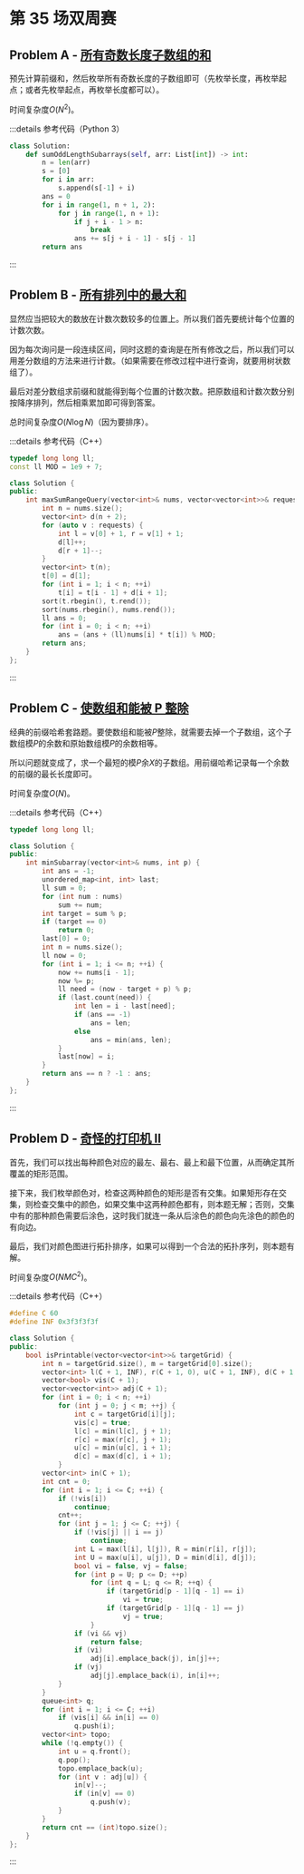 # 第 35 场双周赛

## Problem A - [所有奇数长度子数组的和](https://leetcode.cn/problems/sum-of-all-odd-length-subarrays/)

预先计算前缀和，然后枚举所有奇数长度的子数组即可（先枚举长度，再枚举起点；或者先枚举起点，再枚举长度都可以）。

时间复杂度$O(N^2)$。

:::details 参考代码（Python 3）

```python
class Solution:
    def sumOddLengthSubarrays(self, arr: List[int]) -> int:
        n = len(arr)
        s = [0]
        for i in arr:
            s.append(s[-1] + i)
        ans = 0
        for i in range(1, n + 1, 2):
            for j in range(1, n + 1):
                if j + i - 1 > n:
                    break
                ans += s[j + i - 1] - s[j - 1]
        return ans
```

:::

## Problem B - [所有排列中的最大和](https://leetcode.cn/problems/maximum-sum-obtained-of-any-permutation/)

显然应当把较大的数放在计数次数较多的位置上。所以我们首先要统计每个位置的计数次数。

因为每次询问是一段连续区间，同时这题的查询是在所有修改之后，所以我们可以用差分数组的方法来进行计数。（如果需要在修改过程中进行查询，就要用树状数组了）。

最后对差分数组求前缀和就能得到每个位置的计数次数。把原数组和计数次数分别按降序排列，然后相乘累加即可得到答案。

总时间复杂度$O(N\log N)$（因为要排序）。

:::details 参考代码（C++）

```cpp
typedef long long ll;
const ll MOD = 1e9 + 7;

class Solution {
public:
    int maxSumRangeQuery(vector<int>& nums, vector<vector<int>>& requests) {
        int n = nums.size();
        vector<int> d(n + 2);
        for (auto v : requests) {
            int l = v[0] + 1, r = v[1] + 1;
            d[l]++;
            d[r + 1]--;
        }
        vector<int> t(n);
        t[0] = d[1];
        for (int i = 1; i < n; ++i)
            t[i] = t[i - 1] + d[i + 1];
        sort(t.rbegin(), t.rend());
        sort(nums.rbegin(), nums.rend());
        ll ans = 0;
        for (int i = 0; i < n; ++i)
            ans = (ans + (ll)nums[i] * t[i]) % MOD;
        return ans;
    }
};
```

:::

## Problem C - [使数组和能被 P 整除](https://leetcode.cn/problems/make-sum-divisible-by-p/)

经典的前缀哈希套路题。要使数组和能被$P$整除，就需要去掉一个子数组，这个子数组模$P$的余数和原始数组模$P$的余数相等。

所以问题就变成了，求一个最短的模$P$余$X$的子数组。用前缀哈希记录每一个余数的前缀的最长长度即可。

时间复杂度$O(N)$。

:::details 参考代码（C++）

```cpp
typedef long long ll;

class Solution {
public:
    int minSubarray(vector<int>& nums, int p) {
        int ans = -1;
        unordered_map<int, int> last;
        ll sum = 0;
        for (int num : nums)
            sum += num;
        int target = sum % p;
        if (target == 0)
            return 0;
        last[0] = 0;
        int n = nums.size();
        ll now = 0;
        for (int i = 1; i <= n; ++i) {
            now += nums[i - 1];
            now %= p;
            ll need = (now - target + p) % p;
            if (last.count(need)) {
                int len = i - last[need];
                if (ans == -1)
                    ans = len;
                else
                    ans = min(ans, len);
            }
            last[now] = i;
        }
        return ans == n ? -1 : ans;
    }
};
```

:::

## Problem D - [奇怪的打印机 II](https://leetcode.cn/problems/strange-printer-ii/)

首先，我们可以找出每种颜色对应的最左、最右、最上和最下位置，从而确定其所覆盖的矩形范围。

接下来，我们枚举颜色对，检查这两种颜色的矩形是否有交集。如果矩形存在交集，则检查交集中的颜色，如果交集中这两种颜色都有，则本题无解；否则，交集中有的那种颜色需要后涂色，这时我们就连一条从后涂色的颜色向先涂色的颜色的有向边。

最后，我们对颜色图进行拓扑排序，如果可以得到一个合法的拓扑序列，则本题有解。

时间复杂度$O(NMC^2)$。

:::details 参考代码（C++）

```cpp
#define C 60
#define INF 0x3f3f3f3f

class Solution {
public:
    bool isPrintable(vector<vector<int>>& targetGrid) {
        int n = targetGrid.size(), m = targetGrid[0].size();
        vector<int> l(C + 1, INF), r(C + 1, 0), u(C + 1, INF), d(C + 1, 0);
        vector<bool> vis(C + 1);
        vector<vector<int>> adj(C + 1);
        for (int i = 0; i < n; ++i)
            for (int j = 0; j < m; ++j) {
                int c = targetGrid[i][j];
                vis[c] = true;
                l[c] = min(l[c], j + 1);
                r[c] = max(r[c], j + 1);
                u[c] = min(u[c], i + 1);
                d[c] = max(d[c], i + 1);
            }
        vector<int> in(C + 1);
        int cnt = 0;
        for (int i = 1; i <= C; ++i) {
            if (!vis[i])
                continue;
            cnt++;
            for (int j = 1; j <= C; ++j) {
                if (!vis[j] || i == j)
                    continue;
                int L = max(l[i], l[j]), R = min(r[i], r[j]);
                int U = max(u[i], u[j]), D = min(d[i], d[j]);
                bool vi = false, vj = false;
                for (int p = U; p <= D; ++p)
                    for (int q = L; q <= R; ++q) {
                        if (targetGrid[p - 1][q - 1] == i)
                            vi = true;
                        if (targetGrid[p - 1][q - 1] == j)
                            vj = true;
                    }
                if (vi && vj)
                    return false;
                if (vi)
                    adj[i].emplace_back(j), in[j]++;
                if (vj)
                    adj[j].emplace_back(i), in[i]++;
            }
        }
        queue<int> q;
        for (int i = 1; i <= C; ++i)
            if (vis[i] && in[i] == 0)
                q.push(i);
        vector<int> topo;
        while (!q.empty()) {
            int u = q.front();
            q.pop();
            topo.emplace_back(u);
            for (int v : adj[u]) {
                in[v]--;
                if (in[v] == 0)
                    q.push(v);
            }
        }
        return cnt == (int)topo.size();
    }
};
```

:::
